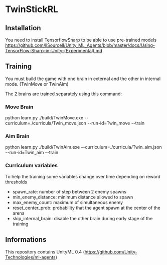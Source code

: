 # TwinStickRL

## Installation
You need to install TensorflowSharp to be able to use pre-trained models
https://github.com/llSourcell/Unity_ML_Agents/blob/master/docs/Using-TensorFlow-Sharp-in-Unity-(Experimental).md

## Training
You must build the game with one brain in external and the other in internal mode. (TwinMove or TwinAim)

The 2 brains are trained separately using this command:

### Move Brain
python learn.py ./build/TwinMove.exe --curriculum=./curricula/Twin_move.json --run-id=Twin_move --train

### Aim Brain
python learn.py ./build/TwinAim.exe --curriculum=./curricula/Twin_aim.json --run-id=Twin_aim --train

### Curriculum variables
To help the training some variables change over time depending on reward thresholds
- spawn_rate: number of step between 2 enemy spawns
- min_enemy_distance: minimum distance allowed to spawn
- max_enemy_count: maximum of simultaneous enemy
- reset_center_prob: probability that the agent spawn at the center of the arena
- skip_internal_brain: disable the other brain during early stage of the training

## Informations
This repository contains UnityML 0.4 (https://github.com/Unity-Technologies/ml-agents)
